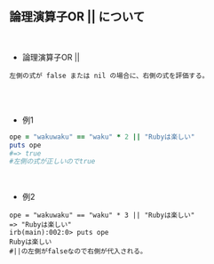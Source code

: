 ## 論理演算子OR || について 
<br>

- 論理演算子OR ||  
```
左側の式が false または nil の場合に、右側の式を評価する。
```
<br>
<br>

- 例1  
```rb
ope = "wakuwaku" == "waku" * 2 || "Rubyは楽しい"
puts ope
#=> true
#左側の式が正しいのでtrue
```
<br>

- 例2  
```
ope = "wakuwaku" == "waku" * 3 || "Rubyは楽しい"
=> "Rubyは楽しい"
irb(main):002:0> puts ope
Rubyは楽しい
#||の左側がfalseなので右側が代入される。
```
